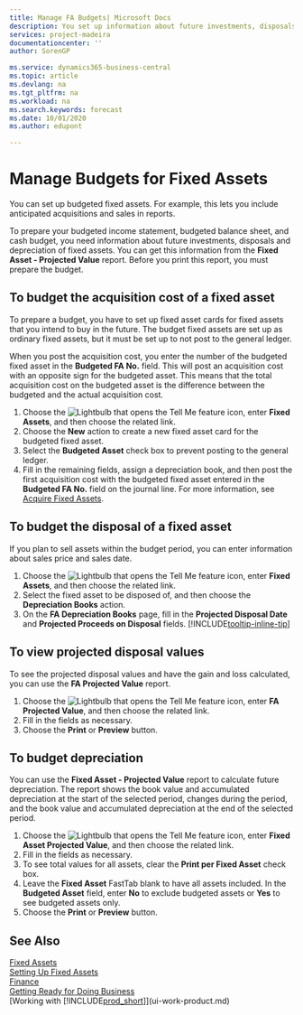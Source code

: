 ```yaml
---
title: Manage FA Budgets| Microsoft Docs
description: You set up information about future investments, disposals, and depreciation of fixed assets to help prepare budgets and forecasts.
services: project-madeira
documentationcenter: ''
author: SorenGP

ms.service: dynamics365-business-central
ms.topic: article
ms.devlang: na
ms.tgt_pltfrm: na
ms.workload: na
ms.search.keywords: forecast
ms.date: 10/01/2020
ms.author: edupont

---
```

# Manage Budgets for Fixed Assets
You can set up budgeted fixed assets. For example, this lets you include anticipated acquisitions and sales in reports.  

To prepare your budgeted income statement, budgeted balance sheet, and cash budget, you need information about future investments, disposals and depreciation of fixed assets. You can get this information from the **Fixed Asset - Projected Value** report. Before you print this report, you must prepare the budget.  

## To budget the acquisition cost of a fixed asset
To prepare a budget, you have to set up fixed asset cards for fixed assets that you intend to buy in the future. The budget fixed assets are set up as ordinary fixed assets, but it must be set up to not post to the general ledger.

When you post the acquisition cost, you enter the number of the budgeted fixed asset in the **Budgeted FA No.** field. This will post an acquisition cost with an opposite sign for the budgeted asset. This means that the total acquisition cost on the budgeted asset is the difference between the budgeted and the actual acquisition cost.

1. Choose the ![Lightbulb that opens the Tell Me feature](media/ui-search/search_small.png "Tell me what you want to do") icon, enter **Fixed Assets**, and then choose the related link.
2. Choose the **New** action to create a new fixed asset card for the budgeted fixed asset.
3. Select the **Budgeted Asset** check box to prevent posting to the general ledger.
4. Fill in the remaining fields, assign a depreciation book, and then post the first acquisition cost with the budgeted fixed asset entered in the **Budgeted FA No.** field on the journal line. For more information, see [Acquire Fixed Assets](fa-how-acquire.md).

## To budget the disposal of a fixed asset
If you plan to sell assets within the budget period, you can enter information about sales price and sales date.

1. Choose the ![Lightbulb that opens the Tell Me feature](media/ui-search/search_small.png "Tell me what you want to do") icon, enter **Fixed Assets**, and then choose the related link.
2. Select the fixed asset to be disposed of, and then choose the **Depreciation Books** action.
3. On the **FA Depreciation Books** page, fill in the **Projected Disposal Date** and **Projected Proceeds on Disposal** fields. [!INCLUDE[tooltip-inline-tip](includes/tooltip-inline-tip_md.md)]

## To view projected disposal values
To see the projected disposal values and have the gain and loss calculated, you can use the **FA Projected Value** report.

1. Choose the ![Lightbulb that opens the Tell Me feature](media/ui-search/search_small.png "Tell me what you want to do") icon, enter **FA Projected Value**, and then choose the related link.
2. Fill in the fields as necessary.
3. Choose the **Print** or **Preview** button.

## To budget depreciation
You can use the **Fixed Asset - Projected Value** report to calculate future depreciation. The report shows the book value and accumulated depreciation at the start of the selected period, changes during the period, and the book value and accumulated depreciation at the end of the selected period.

1. Choose the ![Lightbulb that opens the Tell Me feature](media/ui-search/search_small.png "Tell me what you want to do") icon, enter **Fixed Asset Projected Value**, and then choose the related link.
2. Fill in the fields as necessary.
3. To see total values for all assets, clear the **Print per Fixed Asset** check box.
4. Leave the **Fixed Asset** FastTab blank to have all assets included. In the **Budgeted Asset** field, enter **No** to exclude budgeted assets or **Yes** to see budgeted assets only.
5. Choose the **Print** or **Preview** button.

## See Also
[Fixed Assets](fa-manage.md)  
[Setting Up Fixed Assets](fa-setup.md)  
[Finance](finance.md)  
[Getting Ready for Doing Business](ui-get-ready-business.md)  
[Working with [!INCLUDE[prod_short](includes/prod_short.md)]](ui-work-product.md)

